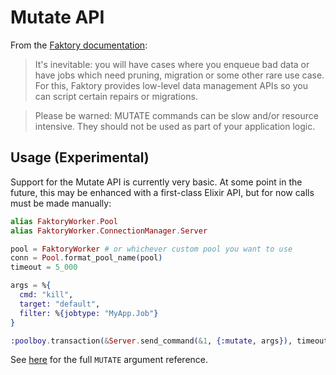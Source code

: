 # Mutate API

From the [Faktory documentation](https://github.com/contribsys/faktory/wiki/Mutate-API):

> It's inevitable: you will have cases where you enqueue bad data or have jobs
> which need pruning, migration or some other rare use case. For this, Faktory
> provides low-level data management APIs so you can script certain repairs or
> migrations.

> Please be warned: MUTATE commands can be slow and/or resource intensive.
> They should not be used as part of your application logic.

## Usage (Experimental)

Support for the Mutate API is currently very basic. At some point in the future,
this may be enhanced with a first-class Elixir API, but for now calls must be
made manually:

```elixir
alias FaktoryWorker.Pool
alias FaktoryWorker.ConnectionManager.Server

pool = FaktoryWorker # or whichever custom pool you want to use
conn = Pool.format_pool_name(pool)
timeout = 5_000

args = %{
  cmd: "kill",
  target: "default",
  filter: %{jobtype: "MyApp.Job"}
}

:poolboy.transaction(&Server.send_command(&1, {:mutate, args}), timeout)
```

See [here](https://github.com/contribsys/faktory/wiki/Mutate-API#mutate) for the
full `MUTATE` argument reference.
